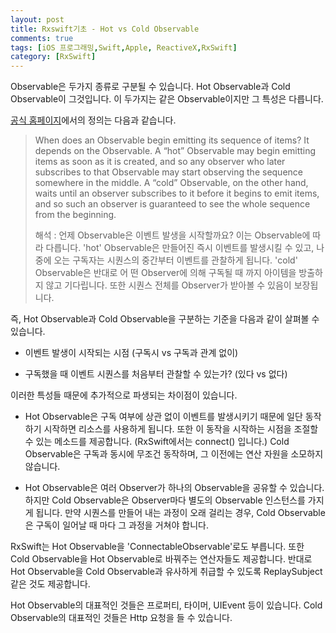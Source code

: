 ```yaml
---
layout: post
title: Rxswift기초 - Hot vs Cold Observable
comments: true
tags: [iOS 프로그래밍,Swift,Apple, ReactiveX,RxSwift]
category: [RxSwift]
---  
```


Observable은 두가지 종류로 구분될 수 있습니다. Hot Observable과 Cold Observable이 그것입니다. 이 두가지는 같은 Observable이지만 그 특성은 다릅니다.

[공식 홈페이지](http://reactivex.io/documentation/observable.html)에서의 정의는 다음과 같습니다.

> When does an Observable begin emitting its sequence of items? It depends on the Observable. A “hot” Observable may begin emitting items as soon as it is created, and so any observer who later subscribes to that Observable may start observing the sequence somewhere in the middle. A “cold” Observable, on the other hand, waits until an observer subscribes to it before it begins to emit items, and so such an observer is guaranteed to see the whole sequence from the beginning.  
>
> 해석 : 언제 Observable은 이벤트 발생을 시작할까요? 이는 Observable에 따라 다릅니다. 'hot' Observable은 만들어진 즉시 이벤트를 발생시킬 수 있고, 나중에 오는 구독자는 시퀀스의 중간부터 이벤트를 관찰하게 됩니다. 'cold' Observable은 반대로 어 떤 Observer에 의해 구독될 때 까지 아이템을 방출하지 않고 기다립니다. 또한 시퀀스 전체를 Observer가 받아볼 수 있음이 보장됩니다.  

즉, Hot Observable과 Cold Observable을 구분하는 기준을 다음과 같이 살펴볼 수 있습니다.

* 이벤트 발생이 시작되는 시점 (구독시 vs 구독과 관계 없이)

* 구독했을 때 이벤트 시퀀스를 처음부터 관찰할 수 있는가? (있다 vs 없다)  

이러한 특성들 때문에 추가적으로 파생되는 차이점이 있습니다. 

* Hot Observable은 구독 여부에 상관 없이 이벤트를 발생시키기 때문에 일단 동작하기 시작하면 리소스를 사용하게 됩니다. 또한 이 동작을 시작하는 시점을 조절할 수 있는 메소드를 제공합니다. (RxSwift에서는 connect() 입니다.) Cold Observable은 구독과 동시에 무조건 동작하며, 그 이전에는 연산 자원을 소모하지 않습니다.

* Hot Observable은 여러 Observer가 하나의 Observable을 공유할 수 있습니다. 하지만 Cold Observable은 Observer마다 별도의 Observable 인스턴스를 가지게 됩니다. 만약 시퀀스를 만들어 내는 과정이 오래 걸리는 경우, Cold Observable은 구독이 일어날 때 마다 그 과정을 거쳐야 합니다.  

RxSwift는 Hot Observable을 'ConnectableObservable'로도 부릅니다. 또한 Cold Observable을 Hot Observable로 바꿔주는 연산자들도 제공합니다. 반대로 Hot Observable을 Cold Observable과 유사하게 취급할 수 있도록 ReplaySubject 같은 것도 제공합니다.  

Hot Observable의 대표적인 것들은 프로퍼티, 타이머, UIEvent 등이 있습니다. Cold Observable의 대표적인 것들은 Http 요청을 들 수 있습니다.  

